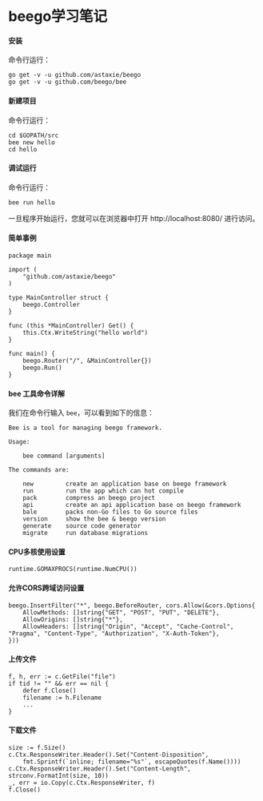 # beego学习笔记

#### 安装
命令行运行：

```
go get -v -u github.com/astaxie/beego
go get -v -u github.com/beego/bee
```

#### 新建项目
命令行运行：

```
cd $GOPATH/src
bee new hello
cd hello
```

#### 调试运行
命令行运行：

```
bee run hello
```
一旦程序开始运行，您就可以在浏览器中打开 http://localhost:8080/ 进行访问。
 
#### 简单事例
```
package main

import (
    "github.com/astaxie/beego"
)

type MainController struct {
    beego.Controller
}

func (this *MainController) Get() {
    this.Ctx.WriteString("hello world")
}

func main() {
    beego.Router("/", &MainController{})
    beego.Run()
}
```

#### bee 工具命令详解

我们在命令行输入 `bee`，可以看到如下的信息：

```
Bee is a tool for managing beego framework.

Usage:

	bee command [arguments]

The commands are:

    new         create an application base on beego framework
    run         run the app which can hot compile
    pack        compress an beego project
    api         create an api application base on beego framework
    bale        packs non-Go files to Go source files
    version     show the bee & beego version
    generate    source code generator
    migrate     run database migrations
```
#### CPU多核使用设置
```
runtime.GOMAXPROCS(runtime.NumCPU())
```
#### 允许CORS跨域访问设置
```
beego.InsertFilter("*", beego.BeforeRouter, cors.Allow(&cors.Options{
    AllowMethods: []string{"GET", "POST", "PUT", "DELETE"},
    AllowOrigins: []string{"*"},
    AllowHeaders: []string{"Origin", "Accept", "Cache-Control", "Pragma", "Content-Type", "Authorization", "X-Auth-Token"},
}))
```
#### 上传文件
```
f, h, err := c.GetFile("file")
if tid != "" && err == nil {
    defer f.Close()
    filename := h.Filename
    ...
}
```
#### 下载文件
```
size := f.Size()
c.Ctx.ResponseWriter.Header().Set("Content-Disposition",
    fmt.Sprintf(`inline; filename="%s"`, escapeQuotes(f.Name())))
c.Ctx.ResponseWriter.Header().Set("Content-Length", strconv.FormatInt(size, 10))
_, err = io.Copy(c.Ctx.ResponseWriter, f)
f.Close()
```
